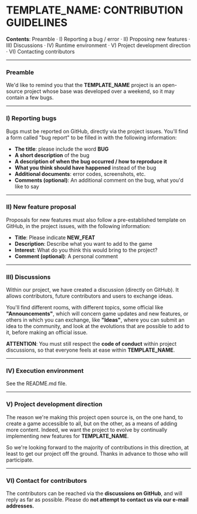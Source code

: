# TEMPLATE_NAME: CONTRIBUTION GUIDELINES

**Contents**: Preamble · I) Reporting a bug / error · II) Proposing new features · III) Discussions · IV) Runtime environment · V) Project development direction · VI) Contacting contributors

---

### **Preamble**
We'd like to remind you that the **TEMPLATE_NAME** project is an open-source project whose base was developed over a weekend, so it may contain a few bugs.

---

### **I) Reporting bugs**

Bugs must be reported on GitHub, directly via the project issues. You'll find a form called "bug report" to be filled in with the following information:

- **The title**: please include the word **BUG**
- **A short description** of the bug
- **A description of when the bug occurred / how to reproduce it**
- **What you think should have happened** instead of the bug
- **Additional documents**: error codes, screenshots, etc.
- **Comments (optional)**: An additional comment on the bug, what you'd like to say

---

### **II) New feature proposal**

Proposals for new features must also follow a pre-established template on GitHub, in the project issues, with the following information:

- **Title**: Please indicate **NEW_FEAT**
- **Description**: Describe what you want to add to the game
- **Interest**: What do you think this would bring to the project?
- **Comment (optional)**: A personal comment

---

### **III) Discussions**

Within our project, we have created a discussion (directly on GitHub). It allows contributors, future contributors and users to exchange ideas.

You'll find different rooms, with different topics, some official like **"Announcements"**, which will concern game updates and new features, or others in which you can exchange, like **"Ideas"**, where you can submit an idea to the community, and look at the evolutions that are possible to add to it, before making an official issue.

**ATTENTION**: You must still respect the **code of conduct** within project discussions, so that everyone feels at ease within **TEMPLATE_NAME**.

---

### **IV) Execution environment**

See the README.md file.

---

### **V) Project development direction**

The reason we're making this project open source is, on the one hand, to create a game accessible to all, but on the other, as a means of adding more content. Indeed, we want the project to evolve by continually implementing new features for **TEMPLATE_NAME**.

So we're looking forward to the majority of contributions in this direction, at least to get our project off the ground. Thanks in advance to those who will participate.

---

### **VI) Contact for contributors**

The contributors can be reached via the **discussions on GitHub**, and will reply as far as possible. Please do **not attempt to contact us via our e-mail addresses.**
